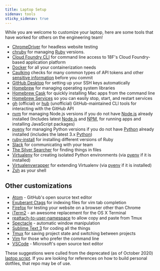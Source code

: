```yaml
---
title: Laptop Setup 
sidenav: tools
sticky_sidenav: true
---
```


While you are welcome to customize your laptop, here are some tools that have worked for others on the engineering team!

* [ChromeDriver] for headless website testing
* [chruby] for managing [Ruby] versions. 
* [Cloud Foundry CLI] for command line access to 18F's Cloud Foundry-based application platform
* [Docker] for all your containerization needs
* [Caulking] checks for many common types of API tokens and other [sensitive information](https://handbook.tts.gsa.gov/sensitive-information/) before you commit 
* [GitHub Desktop] for setting up your SSH keys automatically
* [Homebrew] for managing operating system libraries
* [Homebrew Cask] for quickly installing Mac apps from the command line
* [Homebrew Services] so you can easily stop, start, and restart services
* [gh] (official) or [hub] (unofficial) GitHub-maintained CLI tools for interacting with the GitHub API
* [nvm] for managing Node.js versions if you do not have [Node.js] already installed (Includes latest [Node.js] and [NPM], for running apps and installing JavaScript packages)
* [pyenv] for managing Python versions if you do not have [Python] already installed (includes the latest 3.x [Python])
* [ruby-install] for installing different versions of Ruby
* [Slack] for communicating with your team
* [The Silver Searcher] for finding things in files
* [Virtualenv] for creating isolated Python environments (via [pyenv] if it is installed)
* [Virtualenvwrapper] for extending Virtualenv (via [pyenv] if it is installed)
* [Zsh] as your shell

[ChromeDriver]: http://chromedriver.chromium.org/
[chruby]: https://github.com/postmodern/chruby
[Cloud Foundry CLI]: https://github.com/cloudfoundry/cli
[Docker]: https://www.docker.com/
[Caulking]: https://github.com/cloud-gov/caulking
[Github Desktop]: https://desktop.github.com/
[Homebrew]: http://brew.sh/
[Homebrew Cask]: https://github.com/Homebrew/homebrew-cask
[Homebrew Services]: https://github.com/Homebrew/homebrew-services
[gh]: https://cli.github.com/
[hub]: https://github.com/github/hub
[Node.js]: http://nodejs.org/
[NPM]: https://www.npmjs.org/
[nvm]: https://github.com/nvm-sh/nvm
[pyenv]: https://github.com/pyenv/pyenv
[Python]: https://www.python.org/
[Ruby]: https://www.ruby-lang.org/en/
[ruby-install]: https://github.com/postmodern/ruby-install
[Slack]: https://slack.com/
[The Silver Searcher]: https://github.com/ggreer/the_silver_searcher
[Virtualenv]: https://virtualenv.pypa.io/en/latest/
[Virtualenvwrapper]: http://virtualenvwrapper.readthedocs.org/en/latest/#
[Zsh]: http://www.zsh.org/


## Other customizations

* [Atom] - GitHub's open source text editor
* [Exuberant Ctags] for indexing files for vim tab completion
* [Firefox] for testing your website on a browser other than Chrome
* [iTerm2] - an awesome replacement for the OS X Terminal
* [reattach-to-user-namespace] to allow copy and paste from Tmux
* [Spectacle] - automatic window manipulation
* [Sublime Text 3] for coding all the things
* [Tmux] for saving project state and switching between projects
* [Vim] for those who prefer the command line
* [VSCode] - Microsoft's open source text editor

[Atom]: https://atom.io/
[Exuberant Ctags]: http://ctags.sourceforge.net/
[Firefox]: https://www.mozilla.org/en-US/firefox/new/
[iTerm2]: http://iterm2.com/
[reattach-to-user-namespace]: https://github.com/ChrisJohnsen/tmux-MacOSX-pasteboard
[Spectacle]: https://www.spectacleapp.com/
[Sublime Text 3]: http://www.sublimetext.com/3
[Tmux]: https://tmux.github.io/
[Vim]: http://www.vim.org/
[VSCode]: https://code.visualstudio.com/

These suggestions were culled from the deprecated (as of October 2020) [laptop script]. 
If you are looking for references on how to build personal dotfiles, that repo may be of use.

[laptop script]: https://github.com/18F/laptop
